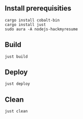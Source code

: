## Install prerequisities

```
cargo install cobalt-bin
cargo install just
sudo aura -A nodejs-hackmyresume
```

## Build

```
just build
```

## Deploy

```
just deploy
```

## Clean

```
just clean
```
